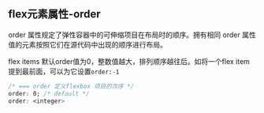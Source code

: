 ## flex元素属性-order
order 属性规定了弹性容器中的可伸缩项目在布局时的顺序。拥有相同 order 属性值的元素按照它们在源代码中出现的顺序进行布局。

flex items 默认order值为0，整数值越大，排列顺序越往后。如将一个flex item 提到最前面，可以为它设置`order:-1`
```css
/* === order 定义flexbox 项目的次序 */
order: 0; /* default */
order: <integer>
```